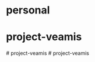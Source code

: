 # personal
# project-veamis
#   p r o j e c t - v e a m i s  
 #   p r o j e c t - v e a m i s  
 
